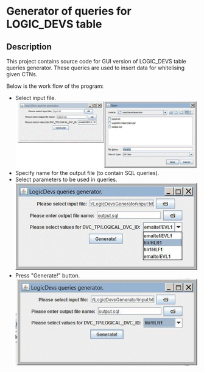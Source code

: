 # Generator of queries for LOGIC_DEVS table
## Description
This project contains source code for GUI version of LOGIC_DEVS table queries generator. These queries are used to insert data for whitelising given CTNs. 

Below is the work flow of the program:
* Select input file.  
  ![Clicking on file icon will cause opening File Dialog][1]  
* Specify name for the output file (to contain SQL queries). 
* Select parameters to be used in queries. 
  ![Select ComboBox value for that][3]  
* Press "Generate!" button.<br /> 
  ![This is the button in the bottom][4]  

 [1]: src/Step1.gif
 [3]: src/Step3.gif
 [4]: src/Step4.gif

